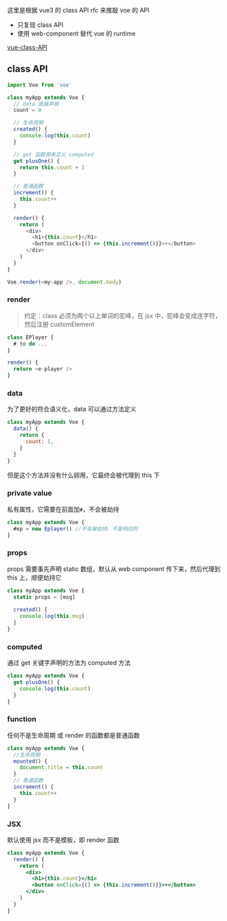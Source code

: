 这里是根据 vue3 的 class API rfc 来推敲 voe 的 API

* 只复现 class API
* 使用 web-component 替代 vue 的 runtime

[vue-class-API](https://github.com/vuejs/rfcs/blob/class-api/active-rfcs/0000-class-api.md)

## class API

```js
import Voe from 'voe'

class myApp extends Voe {
  // data 直接声明
  count = 0

  // 生命周期
  created() {
    console.log(this.count)
  }

  // get 函数用来定义 computed
  get plusOne() {
    return this.count + 1
  }

  // 普通函数
  increment() {
    this.count++
  }

  render() {
    return (
      <div>
        <h1>{this.count}</h1>
        <button onClick={() => {this.increment()}}>+</button>
      </div>
    )
  }
}

Voe.render(<my-app />, document.body)
```
### render

> 约定：class 必须为两个以上单词的驼峰，在 jsx 中，驼峰会变成连字符，然后注册 customElement

```js
class EPlayer {
  # to do ...
}
```

```js
render() {
  return <e-player />
}
```

### data

为了更好的符合语义化，data 可以通过方法定义

```js
class myApp extends Voe {
  data() {
    return {
      count: 1,
    }
  }
}
```

但是这个方法并没有什么卵用，它最终会被代理到 this 下

### private value

私有属性，它需要在前面加`#`，不会被劫持

```js
class myApp extends Voe {
  #ep = new Eplayer() //不会被劫持，不是响应的
}
```

### props

props 需要事先声明 static 数组，默认从 web component 传下来，然后代理到 this 上，顺便劫持它

```js
class myApp extends Voe {
  static props = [msg]
  
  created() {
    console.log(this.msg)
  }
}
```

### computed

通过 get 关键字声明的方法为 computed 方法

```js
class myApp extends Voe {
  get plusOne() {
    console.log(this.count)
  }
}
```

### function

任何不是生命周期 或 render 的函数都是普通函数

```js
class myApp extends Voe {
  //生命周期
  mounted() {
    document.title = this.count
  }
  // 普通函数
  increment() {
    this.count++
  }
}
```

### JSX

默认使用 jsx 而不是模板，即 render 函数

```jsx
class myApp extends Voe {
  render() {
    return (
      <div>
        <h1>{this.count}</h1>
        <button onClick={() => {this.increment()}}>+</button>
      </div>
    )
  }
}
```
